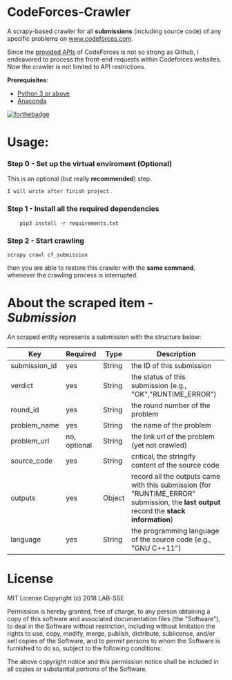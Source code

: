 # CodeForces-Crawler 

A scrapy-based crawler for all **submissions** (including source code) of any specific problems on www.codeforces.com.

Since the [provided APIs](https://codeforces.com/api/help/objects) of CodeForces is not so strong as Github, I endeavored to process the front-end requests within Codeforces websites. Now the crawler is not limited to API restrictions.  

**Prerequisites**:  
- [Python 3 or above](https://www.python.org/)
- [Anaconda](https://www.anaconda.com/)

[![forthebadge](https://forthebadge.com/images/badges/made-with-python.svg)](https://forthebadge.com)

# Usage:
### Step 0 - Set up the virtual enviroment (Optional)
This is an optional (but really **recommended**) step.
```
I will write after finish project.
```

### Step 1 - Install all the required dependencies
```
    pip3 install -r requirements.txt
```

### Step 2 - Start crawling
```
scrapy crawl cf_submission
```
then you are able to restore this crawler with the **same command**, whenever the crawling process is interrupted.


# About the scraped item - *Submission*
An scraped entity represents a submission with the structure below:

| Key           | Required     | Type   | Description                                                                                                                    |
| ------------- | ------------ | ------ | ------------------------------------------------------------------------------------------------------------------------------ |
| submission_id | yes          | String | the ID of this submission                                                                                                      |
| verdict       | yes          | String | the status of this submission (e.g., "OK","RUNTIME_ERROR")                                                                                                  |
| round_id      | yes          | String | the round number of the problem                                                                                                |
| problem_name  | yes          | String | the name of the problem                                                                                                        |
| problem_url   | no, optional | String | the link url of the problem (yet not crawled)                                                                                       |
| source_code   | yes          | String | critical, the stringify content of the source code                                                                             |
| outputs       | yes          | Object | record all the outputs came with this submission (for "RUNTIME_ERROR" submission, the **last output** record the **stack information**) |
| language      | yes          | String | the programming language of the source code (e.g., "GNU C++11")   |
 

# License
MIT License
Copyright (c) 2018 LAB-SSE

Permission is hereby granted, free of charge, to any person obtaining a copy of this software and associated documentation files (the "Software"), to deal in the Software without restriction, including without limitation the rights to use, copy, modify, merge, publish, distribute, sublicense, and/or sell copies of the Software, and to permit persons to whom the Software is furnished to do so, subject to the following conditions:

The above copyright notice and this permission notice shall be included in all copies or substantial portions of the Software.
